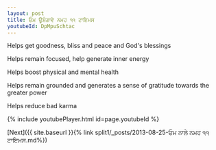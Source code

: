 ```yaml
---
layout: post
title: ਓਮ ਊਸ਼ੰਗਾਵੇ ਨਮਹ ੧੧ ਟਾਇਮਸ
youtubeId: DpMpuSchtac
---
```

 
 
Helps get goodness, bliss and peace and God's blessings
 
Helps remain focused, help generate inner energy 
 
Helps boost physical and mental health 
 
Helps remain grounded and generates a sense of gratitude towards the greater power 
 
Helps reduce bad karma
 
 
 
 


{% include youtubePlayer.html id=page.youtubeId %}
 
[Next]({{ site.baseurl }}{% link  split1/_posts/2013-08-25-ਓਮ ਨਾਲੇ ਨਮਹ ੧੧ ਟਾਇਮਸ.md%})
 

